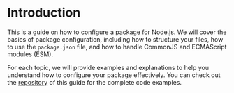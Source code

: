# Introduction

This is a guide on how to configure a package for Node.js. We will cover the basics of package configuration, including how to structure your files, how to use the `package.json` file, and how to handle CommonJS and ECMAScript modules (ESM).

For each topic, we will provide examples and explanations to help you understand how to configure your package effectively. You can check out the [repository]() of this guide for the complete code examples.
